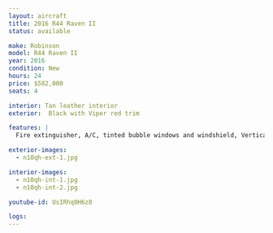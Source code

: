 ```yaml
---
layout: aircraft
title: 2016 R44 Raven II
status: available

make: Robinson
model: R44 Raven II
year: 2016
condition: New
hours: 24
price: $582,000
seats: 4

interior: Tan leather interior
exterior:  Black with Viper red trim

features: |
  Fire extinguisher, A/C, tinted bubble windows and windshield, Vertical card compass, Digital clock, Aspen EFD1000H Pro+ 500 MFD, Autopilot Genesys, Garmin G225B com radio, Garmin G750 GPS/Nav/Com, Kannad ELT, Garmin G350 intercom/audio control, Two Bose headsets A20, 4 Bose interface, Extra corrosion protection

exterior-images:
  - n10qh-ext-1.jpg

interior-images:
  - n10qh-int-1.jpg
  - n10qh-int-2.jpg

youtube-id: UsIRhq0H6z8

logs:
---
```

